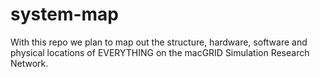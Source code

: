 system-map
==========

With this repo we plan to map out the structure, hardware, software and physical locations of EVERYTHING on the macGRID Simulation Research Network.
